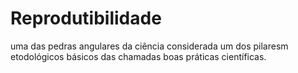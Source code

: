 # Reprodutibilidade
uma das pedras angulares da ciência
considerada um dos pilaresm etodológicos básicos das chamadas  boas práticas científicas.
